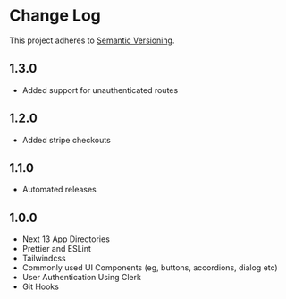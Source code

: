 # Change Log

This project adheres to [Semantic Versioning](https://semver.org/).

## 1.3.0

-   Added support for unauthenticated routes

## 1.2.0

-   Added stripe checkouts

## 1.1.0

-   Automated releases

## 1.0.0

-   Next 13 App Directories
-   Prettier and ESLint
-   Tailwindcss
-   Commonly used UI Components (eg, buttons, accordions, dialog etc)
-   User Authentication Using Clerk
-   Git Hooks
